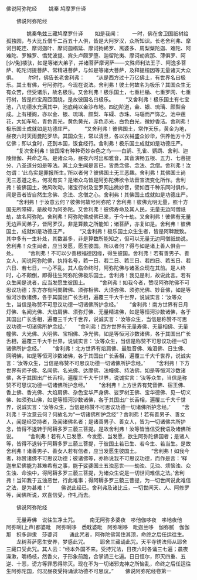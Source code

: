  佛说阿弥陀经
　　姚秦 鸠摩罗什译




　　佛说阿弥陀经

　　　　姚秦龟兹三藏鸠摩罗什译
　　如是我闻：
　　一时，佛在舍卫国祇树给孤独园，与大比丘僧千二百五十人俱，皆是大阿罗汉，众所知识。长老舍利弗、摩诃目乾连、摩诃迦叶、摩诃迦栴延、摩诃拘絺罗、离婆多、周梨槃陀迦、难陀、阿难陀、罗睺罗、憍梵波提、宾头卢颇罗堕、迦留陀夷、摩诃劫宾那、薄俱罗、阿[少/兔]楼驮，如是等诸大弟子，并诸菩萨摩诃萨——文殊师利法王子、阿逸多菩萨、乾陀诃提菩萨、常精进菩萨，与如是等诸大菩萨，及释提桓因等无量诸天大众俱。
　　尔时，佛告长老舍利弗：
　　“从是西方过十万亿佛土，有世界名曰极乐。其土有佛，号阿弥陀，今现在说法。舍利弗！彼土何故名为极乐？其国众生无有众苦，但受诸乐，故名极乐。又舍利弗！极乐国土，七重栏楯、七重罗网、七重行树，皆是四宝周匝围绕，是故彼国名曰极乐。
　　“又舍利弗！极乐国土有七宝池，八功德水充满其中，池底纯以金沙布地。四边阶道，金、银、琉璃、颇梨合成。上有楼阁，亦以金、银、琉璃、颇梨、车磲、赤珠、马瑙而严饰之。池中莲花，大如车轮，青色青光，黄色黄光，赤色赤光，白色白光，微妙香洁。舍利弗！极乐国土成就如是功德庄严。
　　“又舍利弗！彼佛国土，常作天乐，黄金为地，昼夜六时天雨曼陀罗华。其国众生，常以清旦，各以衣裓盛众妙华，供养他方十万亿佛；即以食时，还到本国，饭食经行。舍利弗！极乐国土成就如是功德庄严。
　　“复次舍利弗！彼国常有种种奇妙杂色之鸟——白鹄、孔雀、鹦鹉、舍利、迦陵频伽、共命之鸟。是诸众鸟，昼夜六时出和雅音，其音演畅五根、五力、七菩提分、八圣道分如是等法。其土众生闻是音已，皆悉念佛、念法、念僧。舍利弗！汝勿谓：‘此鸟实是罪报所生。’所以者何？彼佛国土无三恶趣。舍利弗！其佛国土尚无三恶道之名，何况有实？是诸众鸟皆是阿弥陀佛欲令法音宣流变化所作。舍利弗！彼佛国土，微风吹动，诸宝行树及宝罗网出微妙音，譬如百千种乐同时俱作，闻是音者皆自然生念佛、念法、念僧之心。舍利弗！其佛国土成就如是功德庄严。
　　“舍利弗！于汝意云何？彼佛何故号阿弥陀？舍利弗！彼佛光明无量，照十方国无所障碍，是故号为阿弥陀。又舍利弗！彼佛寿命及其人民，无量无边阿僧祇劫，故名阿弥陀。舍利弗！阿弥陀佛成佛已来，于今十劫。又舍利弗！彼佛有无量无边声闻弟子，皆阿罗汉，非是算数之所能知；诸菩萨，亦复如是。舍利弗！彼佛国土，成就如是功德庄严。
　　“又舍利弗！极乐国土众生生者，皆是阿鞞跋致。其中多有一生补处，其数甚多，非是算数所能知之，但可以无量无边阿僧祇劫说。舍利弗！众生闻者，应当发愿，愿生彼国。所以者何？得与如是诸上善人俱会一处。
　　“舍利弗！不可以少善根福德因缘，得生彼国。舍利弗！若有善男子、善女人，闻说阿弥陀佛，执持名号，若一日、若二日、若三日、若四日、若五日、若六日、若七日，一心不乱。其人临命终时，阿弥陀佛与诸圣众现在其前。是人终时，心不颠倒，即得往生阿弥陀佛极乐国土。舍利弗！我见是利，故说此言。若有众生闻是说者，应当发愿生彼国土。
　　“舍利弗！如我今者，赞叹阿弥陀佛不可思议功德；东方亦有阿閦鞞佛、须弥相佛、大须弥佛、须弥光佛、妙音佛，如是等恒河沙数诸佛，各于其国出广长舌相，遍覆三千大千世界，说诚实言：‘汝等众生，当信是称赞不可思议功德一切诸佛所护念经。’
　　“舍利弗！南方世界有日月灯佛、名闻光佛、大焰肩佛、须弥灯佛、无量精进佛，如是等恒河沙数诸佛，各于其国出广长舌相，遍覆三千大千世界，说诚实言：‘汝等众生，当信是称赞不可思议功德一切诸佛所护念经。’
　　“舍利弗！西方世界有无量寿佛、无量相佛、无量幢佛、大光佛、大明佛、宝相佛、净光佛，如是等恒河沙数诸佛，各于其国出广长舌相，遍覆三千大千世界，说诚实言：‘汝等众生，当信是称赞不可思议功德一切诸佛所护念经。’
　　“舍利弗！北方世界有焰肩佛、最胜音佛、难沮佛、日生佛、网明佛，如是等恒河沙数诸佛，各于其国出广长舌相，遍覆三千大千世界，说诚实言：‘汝等众生，当信是称赞不可思议功德一切诸佛所护念经。’
　　“舍利弗！下方世界有师子佛、名闻佛、名光佛、达摩佛、法幢佛、持法佛，如是等恒河沙数诸佛，各于其国出广长舌相，遍覆三千大千世界，说诚实言：‘汝等众生，当信是称赞不可思议功德一切诸佛所护念经。’
　　“舍利弗！上方世界有梵音佛、宿王佛、香上佛、香光佛、大焰肩佛、杂色宝华严身佛、娑罗树王佛、宝华德佛、见一切义佛、如须弥山佛，如是等恒河沙数诸佛，各于其国出广长舌相，遍覆三千大千世界，说诚实言：‘汝等众生，当信是称赞不可思议功德一切诸佛所护念经。’
　　“舍利弗！于汝意云何？何故名为“一切诸佛所护念经”？舍利弗！若有善男子、善女人，闻是经受持者，及闻诸佛名者；是诸善男子、善女人，皆为一切诸佛共所护念，皆得不退转于阿耨多罗三藐三菩提。是故舍利弗！汝等皆当信受我语及诸佛所说。
　　“舍利弗！若有人已发愿、今发愿、当发愿，欲生阿弥陀佛国者；是诸人等，皆得不退转于阿耨多罗三藐三菩提，于彼国土若已生、若今生、若当生。是故舍利弗！诸善男子、善女人若有信者，应当发愿生彼国土。
　　“舍利弗！如我今者，称赞诸佛不可思议功德；彼诸佛等，亦称说我不可思议功德，而作是言：‘释迦牟尼佛能为甚难希有之事，能于娑婆国土五浊恶世——劫浊、见浊、烦恼浊、众生浊、命浊中，得阿耨多罗三藐三菩提，为诸众生说是一切世间难信之法。’舍利弗！当知我于五浊恶世，行此难事；得阿耨多罗三藐三菩提，为一切世间说此难信之法，是为甚难！”
　　佛说此经已。舍利弗及诸比丘，一切世间天、人、阿修罗等，闻佛所说，欢喜信受，作礼而去。

　　佛说阿弥陀经

　　无量寿佛　说往生净土咒。
　　南无阿弥多婆夜　哆他伽哆夜　哆地夜他　阿弥唎(上声)都婆毗　阿弥唎哆　悉耽婆毗　阿弥唎哆　毗迦兰哆　伽弥腻　伽伽那　抧多迦隶　莎婆诃
　　诵此咒者，阿弥陀佛常住其顶，命终之后任运往生。
　　龙树菩萨愿生安养，梦感此咒。
　　耶舍三藏诵此咒。天平寺锈法师从耶舍三藏口受此咒。其人云：“经本外国不来。受持咒法，日夜六时各诵三七遍；晨夜澡漱，嚼杨枝，然香火，于形象前跪，合掌诵三七遍。日日恒尔，即灭四重、五逆、十恶，谤方等罪悉得除灭。现在不为一切诸邪鬼神之所恼乱，命终之后任运往生阿弥陀国，何况昼夜受持诵读功德不可思议。”
　　佛说阿弥陀经卷第一

